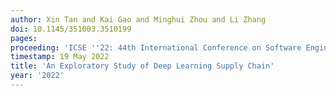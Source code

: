 ```yaml
---
author: Xin Tan and Kai Gao and Minghui Zhou and Li Zhang
doi: 10.1145/351003.3510199
pages: 
proceeding: 'ICSE ''22: 44th International Conference on Software Engineering, Pittsburgh, PA, USA, May 21–29, 2022'
timestamp: 19 May 2022
title: 'An Exploratory Study of Deep Learning Supply Chain'
year: '2022'
---
```

